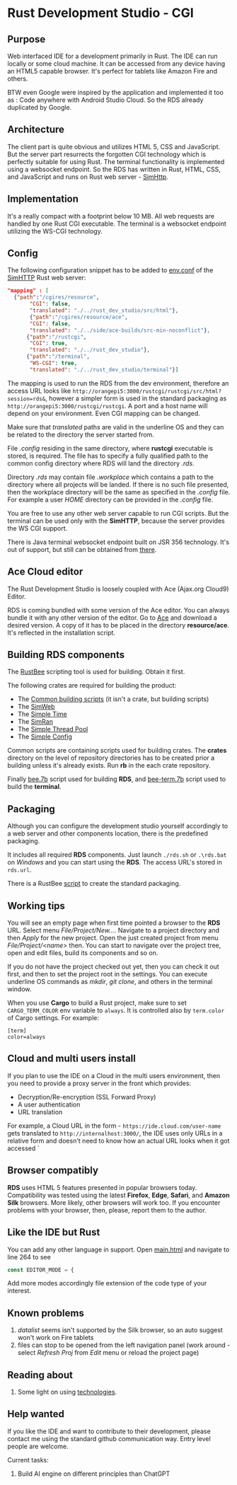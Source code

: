 # Rust Development Studio - CGI

## Purpose
Web interfaced IDE for a development primarily in Rust. The IDE can run locally or some cloud machine. 
It can be accessed from any device having an HTML5 capable browser. It's perfect for tablets like Amazon Fire and others.

BTW even Google were inspired by the application and implemented it too as : Code anywhere with Android Studio Cloud. So the RDS already
duplicated by Google.

## Architecture
The client part is quite obvious and utilizes HTML 5, CSS and JavaScript. But the server part resurrects the forgotten CGI technology which is
perfectly suitable for using Rust. The terminal functionality is implemented using a websocket endpoint. So the RDS has
written in Rust, HTML, CSS, and JavaScript and runs on Rust web server - [SimHttp](https://github.com/vernisaz/simhttp/tree/master).

## Implementation
It's a really compact with a footprint below 10 MB. All web requests are handled by one Rust CGI executable. The terminal is
a websocket endpoint utilizing the WS-CGI technology.

## Config

The following configuration snippet has to be added to [env.conf](https://github.com/vernisaz/simhttp/blob/master/env.conf) 
of the [SimHTTP](https://github.com/vernisaz/simhttp) Rust web server:
```json
"mapping" : [
  {"path":"/cgires/resource",
       "CGI": false,
       "translated": "./../rust_dev_studio/src/html"},
       {"path":"/cgires/resource/ace",
       "CGI": false,
       "translated": "./../side/ace-builds/src-min-noconflict"},
      {"path":"/rustcgi",
       "CGI": true,
       "translated": "./../rust_dev_studio"},
      {"path":"/terminal",
       "WS-CGI": true,
       "translated": "./../rust_dev_studio/terminal"}]
```
The mapping is used to run the RDS from the dev environment, therefore an access URL
looks like `http://orangepi5:3000/rustcgi/rustcgi/src/html?session=rds&`,
however a simpler form is used in the standard packaging as
`http://orangepi5:3000/rustcgi/rustcgi`. A port and a host name will depend
on your environment. Even CGI mapping can be changed.

Make sure that *translated* paths are valid in the underline OS and they can be related to the directory the server started from.

File *.config* residing in the same directory, where **rustcgi** executable is stored, is required.
The file has to specify a fully qualified
path to the common config directory where RDS will land the directory _.rds_.

Directory _.rds_ may contain file _.workplace_ which contains a path to the directory where
all projects will be landed. If there is no such file presented, then the workplace directory 
will be the same as specified in the _.config_ file. For example a user _HOME_ directory
can be provided in the _.config_ file.


You are free to use any other web server capable to run CGI scripts. But the terminal can be used only with the **SimHTTP**,
because the server provides the WS CGI support.

There is Java terminal websocket endpoint built on JSR 356 technology. It's out of support, but still
can be obtained from [there](https://gitlab.com/tools6772135/rusthub/-/tree/master/src/java/rustcgi).

## Ace Cloud editor
The Rust Development Studio is loosely coupled with Ace (Ajax.org Cloud9) Editor.

RDS is coming bundled with some version of the Ace editor. You can always bundle it with any other version of the editor. 
Go to [Ace](https://github.com/ajaxorg/ace-builds/) and download a desired version. A copy of it has to be placed in the directory
**resource/ace**. It's reflected in the installation script.

## Building RDS components

The [RustBee](https://github.com/vernisaz/rust_bee) scripting tool is used for building. Obtain it first.

The following crates are required for building the product:

- The [Common building scripts](https://github.com/vernisaz/simscript) (it isn't a crate, but building scripts)
- The [SimWeb](https://github.com/vernisaz/simweb)
- The [Simple Time](https://github.com/vernisaz/simtime)
- The [SimRan](https://github.com/vernisaz/simran) 
- The [Simple Thread Pool](https://github.com/vernisaz/simtpool)
- The [Simple Config](https://github.com/vernisaz/simconfig)

Common scripts are containing scripts used for building crates. 
The **crates** directory on the level of repository directories has to be created prior a building unless it's
already exists. Run **rb** in the each crate repository. 

Finally
[bee.7b](./bee.7b) script used for building **RDS**, and [bee-term.7b](./bee-term.7b) script used to build the **terminal**.

## Packaging
Although you can configure the development studio yourself accordingly to a web server and other components location,
there is the predefined packaging.

It includes all required **RDS** components. Just launch `./rds.sh` or `.\rds.bat` on _Windows_
and you can start using the **RDS**. The access URL's stored in `rds.url`.

There is a RustBee [script](https://github.com/vernisaz/rust_dev_studio/blob/master/install/bee.7b) to
create the standard packaging.

## Working tips

You will see an empty page when first time pointed a browser to the **RDS** URL. Select menu *File/Project/New...*.
Navigate to a project directory and then *Apply* for the new project.
Open the just created project from menu *File/Project/\<name\>* then. You can start to
navigate over the project tree, open and edit files, build its components and so on.

If you do not have the project checked out yet, then you can check it out first, and then to set the project root 
in the settings. You can execute underline OS commands as *mkdir*, *git clone*, and others in the terminal window. 

When you use **Cargo** to build a Rust project, make sure to set `CARGO_TERM_COLOR` env variable to `always`. It
is controlled also by `term.color` of Cargo settings. For example:
```
[term]
color=always
```
## Cloud and multi users install
If you plan to use the IDE on a Cloud in the multi users environment, then you need to provide a proxy server in the front which provides:
- Decryption/Re-encryption (SSL Forward Proxy)
- A user authentication
- URL translation

For example, a Cloud URL in the form - `https://ide.cloud.com/user-name` gets translated to `http://internalhost:3000/`,
the IDE uses only URLs in a relative form and doesn't need to know how an actual URL looks when it got accessed
`

## Browser compatibly

**RDS** uses HTML 5 features presented in popular browsers today. 
Compatibility was tested using the latest **Firefox**, **Edge**, **Safari**, and **Amazon Silk** browsers.
More likely, other browsers will work too. If you encounter problems with your browser,
then, please, report them to the author.

## Like the IDE but Rust
You can add any other language in support. Open [main.html](https://github.com/vernisaz/rust_dev_studio/blob/229f4862dc61c7aeb480769df776109763f3d945/src/html/main.html#L264) and navigate to
line 264 to see
```javascript
const EDITOR_MODE = {
```
Add more modes accordingly file extension of the code type of your interest.

## Known problems

1. *datalist* seems isn't supported by the Silk browser, so an auto suggest won't work on Fire tablets
2. files can stop to be opened from the left navigation panel (work around - select
_Refresh Proj_ from _Edit_ menu or reload the project page)

## Reading about

1. Some light on using [technologies](https://www.linkedin.com/pulse/new-life-old-technologies-dmitriy-rogatkin-nznpc/).


## Help wanted

If you like the IDE and want to contribute to their development, please contact me using the standard
github communication way. Entry level people are welcome.

Current tasks:

1. Build AI engine on different principles than ChatGPT